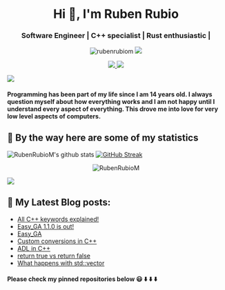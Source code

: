 <h1 align="center">Hi 👋, I'm Ruben Rubio</h1>
<h3 align="center">Software Engineer | C++ specialist | Rust enthusiastic |</h3>
<p align="center"> <img src="https://komarev.com/ghpvc/?username=RubenRubioM" alt="rubenrubiom" /> <img src="https://img.shields.io/github/followers/RubenRubioM.svg?style=social&label=Followers"> </p>
<p align="center">
  <a href="https://www.linkedin.com/in/ruben-rubio-martinez/"> <img src="https://img.shields.io/badge/LinkedIn-0077B5?style=for-the-badge&logo=linkedin&logoColor=white"> </a>
  <a href="mailto:rubensipala@gmail.com"> <img src="https://img.shields.io/badge/Gmail-D14836?style=for-the-badge&logo=gmail&logoColor=white"> </a>
</p>
<a href="https://www.youtube.com/watch?v=dQw4w9WgXcQ"><img src="https://user-images.githubusercontent.com/73097560/115834477-dbab4500-a447-11eb-908a-139a6edaec5c.gif"></a>


<h4 align="left"> Programming has been part of my life since I am 14 years old. I always question myself about how everything works and I am not happy until I understand every aspect of everything. This drove me into love for very low level aspects of computers. </h4>


## 🚀 By the way here are some of my statistics 
![RubenRubioM's github stats](https://github-readme-stats.vercel.app/api?username=RubenRubioM&show_icons=true&theme=merko)
[![GitHub Streak](https://github-readme-streak-stats.herokuapp.com?user=RubenRubioM&theme=merko&date_format=M%20j%5B%2C%20Y%5D)](https://git.io/streak-stats)
<p align="center" <a href="https://github.com/RubenRubioM?tab=repositories"><img src="https://github-profile-trophy.vercel.app/?username=RubenRubioM&column=8&margin-w=15&margin-h=15" alt="RubenRubioM"></a> </p> 

<a href="https://www.youtube.com/watch?v=dQw4w9WgXcQ"><img src="https://user-images.githubusercontent.com/73097560/115834477-dbab4500-a447-11eb-908a-139a6edaec5c.gif"></a>

## 📕 My Latest Blog posts:
<!-- BLOG-POST-LIST:START -->
- [All C++ keywords explained!](https://rrmprogramming.com/all-cpp-keywords-explained/)
- [Easy_GA 1.1.0 is out!](https://rrmprogramming.com/rust/easy_ga-1-1-0-is-out/)
- [Easy_GA](https://rrmprogramming.com/projects/easy_ga/)
- [Custom conversions in C++](https://rrmprogramming.com/article/custom-conversions-in-c/)
- [ADL in C++](https://rrmprogramming.com/article/adl-argument-dependent-lookup-explained/)
- [return true vs return false](https://rrmprogramming.com/article/return-false-vs-return-true/)
- [What happens with std::vector<bool>](https://rrmprogramming.com/article/what-happens-with-stdvectorbool/)
<!-- BLOG-POST-LIST:END -->

<h4> Please check my pinned repositories below 😃 ⬇️ ⬇️ ⬇️</h4>
